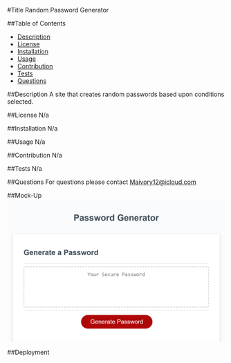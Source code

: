 #Title
Random Password Generator

##Table of Contents
- [Description](#description)
- [License](#license)
- [Installation](#installation)
- [Usage](#usage)
- [Contribution](#contribution)
- [Tests](#tests)
- [Questions](#questions)

##Description 
A site that creates random passwords based upon conditions selected.

##License
N/a

##Installation
N/a

##Usage
N/a

##Contribution
N/a

##Tests
N/a

##Questions
For questions please contact Maivory12@icloud.com

##Mock-Up
![Mock Up](./images/_C__Users_14787_gt-bootcamp_homework_password-gen_Develop_index.html.png)


##Deployment
